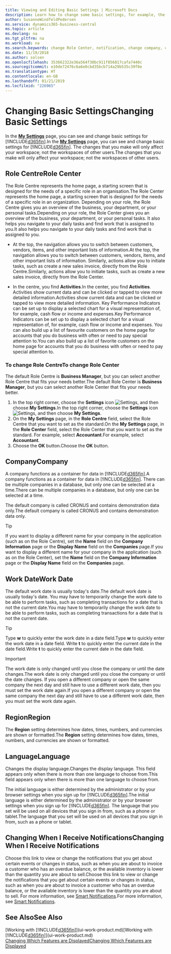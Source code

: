 ```yaml
---
title: Viewing and Editing Basic Settings | Microsoft Docs
description: Learn how to change some basic settings, for example, the Role Centre, company, or the work date.
author: SusanneWindfeldPedersen
ms.service: dynamics365-business-central
ms.topic: article
ms.devlang: na
ms.tgt_pltfrm: na
ms.workload: na
ms.search.keywords: change Role Center, notification, change company, change work date
ms.date: 11/19/2018
ms.author: solsen
ms.openlocfilehash: 353662322e36a564f30bc911f056817cafa7440c
ms.sourcegitcommit: e10de72476c6a6e0cbd35bcb714a29b535c39f0e
ms.translationtype: HT
ms.contentlocale: en-GB
ms.lasthandoff: 01/21/2019
ms.locfileid: "226965"
---
```

# <a name="changing-basic-settings"></a><span data-ttu-id="5b059-103">Changing Basic Settings</span><span class="sxs-lookup"><span data-stu-id="5b059-103">Changing Basic Settings</span></span>
<span data-ttu-id="5b059-104">In the [**My Settings**](https://businesscentral.dynamics.com?page=9176 "Go directly to your user settings page in Business Central") page, you can see and change basic settings for [!INCLUDE[d365fin](includes/d365fin_md.md)].</span><span class="sxs-lookup"><span data-stu-id="5b059-104">In the [**My Settings**](https://businesscentral.dynamics.com?page=9176 "Go directly to your user settings page in Business Central") page, you can see and change basic settings for [!INCLUDE[d365fin](includes/d365fin_md.md)].</span></span> <span data-ttu-id="5b059-105">The changes that you make will only affect your workspace; not the workspaces of other users.</span><span class="sxs-lookup"><span data-stu-id="5b059-105">The changes that you make will only affect your workspace; not the workspaces of other users.</span></span>  

## <a name="role-center"></a> <span data-ttu-id="5b059-106">Role Centre</span><span class="sxs-lookup"><span data-stu-id="5b059-106">Role Center</span></span>
<span data-ttu-id="5b059-107">The Role Centre represents the home page, a starting screen that is designed for the needs of a specific role in an organisation.</span><span class="sxs-lookup"><span data-stu-id="5b059-107">The Role Center represents the home page, a starting screen that is designed for the needs of a specific role in an organization.</span></span> <span data-ttu-id="5b059-108">Depending on your role, the Role Centre gives you an overview of the business, your department, or your personal tasks.</span><span class="sxs-lookup"><span data-stu-id="5b059-108">Depending on your role, the Role Center gives you an overview of the business, your department, or your personal tasks.</span></span> <span data-ttu-id="5b059-109">It also helps you navigate to your daily tasks and find work that is assigned to you.</span><span class="sxs-lookup"><span data-stu-id="5b059-109">It also helps you navigate to your daily tasks and find work that is assigned to you.</span></span>

-   <span data-ttu-id="5b059-110">At the top, the navigation allows you to switch between customers, vendors, items, and other important lists of information.</span><span class="sxs-lookup"><span data-stu-id="5b059-110">At the top, the navigation allows you to switch between customers, vendors, items, and other important lists of information.</span></span> <span data-ttu-id="5b059-111">Similarly, actions allow you to initiate tasks, such as create a new sales invoice, directly from the Role Centre.</span><span class="sxs-lookup"><span data-stu-id="5b059-111">Similarly, actions allow you to initiate tasks, such as create a new sales invoice, directly from the Role Center.</span></span>

-   <span data-ttu-id="5b059-112">In the centre, you find **Activities**.</span><span class="sxs-lookup"><span data-stu-id="5b059-112">In the center, you find **Activities**.</span></span> <span data-ttu-id="5b059-113">Activities show current data and can be clicked or tapped to view more detailed information.</span><span class="sxs-lookup"><span data-stu-id="5b059-113">Activities show current data and can be clicked or tapped to view more detailed information.</span></span> <span data-ttu-id="5b059-114">Key Performance Indicators can be set up to display a selected chart for a visual representation of, for example, cash flow or income and expenses.</span><span class="sxs-lookup"><span data-stu-id="5b059-114">Key Performance Indicators can be set up to display a selected chart for a visual representation of, for example, cash flow or income and expenses.</span></span> <span data-ttu-id="5b059-115">You can also build up a list of favourite customers on the home page for accounts that you do business with often or need to pay special attention to.</span><span class="sxs-lookup"><span data-stu-id="5b059-115">You can also build up a list of favorite customers on the home page for accounts that you do business with often or need to pay special attention to.</span></span>

### <a name="to-change-role-center"></a><span data-ttu-id="5b059-116">To change Role Centre</span><span class="sxs-lookup"><span data-stu-id="5b059-116">To change Role Center</span></span>
<span data-ttu-id="5b059-117">The default Role Centre is **Business Manager**, but you can select another Role Centre that fits your needs better.</span><span class="sxs-lookup"><span data-stu-id="5b059-117">The default Role Center is **Business Manager**, but you can select another Role Center that fits your needs better.</span></span>
1. <span data-ttu-id="5b059-118">In the top right corner, choose the **Settings** icon ![Settings](media/ui-experience/settings_icon_small.png "Settings icon for role center"), and then choose **My Settings**.</span><span class="sxs-lookup"><span data-stu-id="5b059-118">In the top right corner, choose the **Settings** icon ![Settings](media/ui-experience/settings_icon_small.png "Settings icon for role center"), and then choose **My Settings**.</span></span>
2. <span data-ttu-id="5b059-119">On the **My Settings** page, in the **Role Centre** field, select the Role Centre that you want to set as the standard.</span><span class="sxs-lookup"><span data-stu-id="5b059-119">On the **My Settings** page, in the **Role Center** field, select the Role Center that you want to set as the standard.</span></span> <span data-ttu-id="5b059-120">For example, select **Accountant**.</span><span class="sxs-lookup"><span data-stu-id="5b059-120">For example, select **Accountant**.</span></span>
3. <span data-ttu-id="5b059-121">Choose the **OK** button.</span><span class="sxs-lookup"><span data-stu-id="5b059-121">Choose the **OK** button.</span></span>

## <a name="company"></a><span data-ttu-id="5b059-122">Company</span><span class="sxs-lookup"><span data-stu-id="5b059-122">Company</span></span>
<span data-ttu-id="5b059-123">A company functions as a container for data in [!INCLUDE[d365fin](includes/d365fin_md.md)].</span><span class="sxs-lookup"><span data-stu-id="5b059-123">A company functions as a container for data in [!INCLUDE[d365fin](includes/d365fin_md.md)].</span></span> <span data-ttu-id="5b059-124">There can be multiple companies in a database, but only one can be selected at a time.</span><span class="sxs-lookup"><span data-stu-id="5b059-124">There can be multiple companies in a database, but only one can be selected at a time.</span></span>

<span data-ttu-id="5b059-125">The default company is called CRONUS and contains demonstration data only.</span><span class="sxs-lookup"><span data-stu-id="5b059-125">The default company is called CRONUS and contains demonstration data only.</span></span>

> [!TIP]  
>   <span data-ttu-id="5b059-126">If you want to display a different name for your company in the application (such as on the Role Centre), set the **Name** field on the **Company Information** page or the **Display Name** field on the **Companies** page.</span><span class="sxs-lookup"><span data-stu-id="5b059-126">If you want to display a different name for your company in the application (such as on the Role Center), set the **Name** field on the **Company Information** page or the **Display Name** field on the **Companies** page.</span></span>  

## <a name="work-date"></a><span data-ttu-id="5b059-127">Work Date</span><span class="sxs-lookup"><span data-stu-id="5b059-127">Work Date</span></span>
<span data-ttu-id="5b059-128">The default work date is usually today's date.</span><span class="sxs-lookup"><span data-stu-id="5b059-128">The default work date is usually today's date.</span></span> <span data-ttu-id="5b059-129">You may have to temporarily change the work date to be able to perform tasks, such as completing transactions for a date that is not the current date.</span><span class="sxs-lookup"><span data-stu-id="5b059-129">You may have to temporarily change the work date to be able to perform tasks, such as completing transactions for a date that is not the current date.</span></span>

> [!TIP]  
>   <span data-ttu-id="5b059-130">Type **w** to quickly enter the work date in a date field.</span><span class="sxs-lookup"><span data-stu-id="5b059-130">Type **w** to quickly enter the work date in a date field.</span></span> <span data-ttu-id="5b059-131">Write **t** to quickly enter the current date in the date field.</span><span class="sxs-lookup"><span data-stu-id="5b059-131">Write **t** to quickly enter the current date in the date field.</span></span>

> [!IMPORTANT]  
>   <span data-ttu-id="5b059-132">The work date is only changed until you close the company or until the date changes.</span><span class="sxs-lookup"><span data-stu-id="5b059-132">The work date is only changed until you close the company or until the date changes.</span></span> <span data-ttu-id="5b059-133">If you open a different company or open the same company the next day and still have to use a different work date, then you must set the work date again.</span><span class="sxs-lookup"><span data-stu-id="5b059-133">If you open a different company or open the same company the next day and still have to use a different work date, then you must set the work date again.</span></span>

## <a name="region"></a> <span data-ttu-id="5b059-134">Region</span><span class="sxs-lookup"><span data-stu-id="5b059-134">Region</span></span>
<span data-ttu-id="5b059-135">The **Region** setting determines how dates, times, numbers, and currencies are shown or formatted.</span><span class="sxs-lookup"><span data-stu-id="5b059-135">The **Region** setting determines how dates, times, numbers, and currencies are shown or formatted.</span></span>   


## <a name="language"></a> <span data-ttu-id="5b059-136">Language</span><span class="sxs-lookup"><span data-stu-id="5b059-136">Language</span></span>
<span data-ttu-id="5b059-137">Changes the display language.</span><span class="sxs-lookup"><span data-stu-id="5b059-137">Changes the display language.</span></span> <span data-ttu-id="5b059-138">This field appears only when there is more than one language to choose from.</span><span class="sxs-lookup"><span data-stu-id="5b059-138">This field appears only when there is more than one language to choose from.</span></span> 

<span data-ttu-id="5b059-139">The initial language is either determined by the administrator or by your browser settings when you sign up for [!INCLUDE[d365fin](includes/d365fin_md.md)].</span><span class="sxs-lookup"><span data-stu-id="5b059-139">The initial language is either determined by the administrator or by your browser settings when you sign up for [!INCLUDE[d365fin](includes/d365fin_md.md)].</span></span> <span data-ttu-id="5b059-140">The language that you set will be used on all devices that you sign in from, such as a phone or tablet.</span><span class="sxs-lookup"><span data-stu-id="5b059-140">The language that you set will be used on all devices that you sign in from, such as a phone or tablet.</span></span>

## <a name="changing-when-i-receive-notifications"></a><span data-ttu-id="5b059-141">Changing When I Receive Notifications</span><span class="sxs-lookup"><span data-stu-id="5b059-141">Changing When I Receive Notifications</span></span>
<span data-ttu-id="5b059-142">Choose this link to view or change the notifications that you get about certain events or changes in status, such as when you are about to invoice a customer who has an overdue balance, or the available inventory is lower than the quantity you are about to sell.</span><span class="sxs-lookup"><span data-stu-id="5b059-142">Choose this link to view or change the notifications that you get about certain events or changes in status, such as when you are about to invoice a customer who has an overdue balance, or the available inventory is lower than the quantity you are about to sell.</span></span> <span data-ttu-id="5b059-143">For more information, see [Smart Notifications](ui-smart-notifications.md).</span><span class="sxs-lookup"><span data-stu-id="5b059-143">For more information, see [Smart Notifications](ui-smart-notifications.md).</span></span>

## <a name="see-also"></a><span data-ttu-id="5b059-144">See Also</span><span class="sxs-lookup"><span data-stu-id="5b059-144">See Also</span></span>
<span data-ttu-id="5b059-145">[Working with [!INCLUDE[d365fin](includes/d365fin_md.md)]](ui-work-product.md)</span><span class="sxs-lookup"><span data-stu-id="5b059-145">[Working with [!INCLUDE[d365fin](includes/d365fin_md.md)]](ui-work-product.md)</span></span>  
[<span data-ttu-id="5b059-146">Changing Which Features are Displayed</span><span class="sxs-lookup"><span data-stu-id="5b059-146">Changing Which Features are Displayed</span></span>](ui-experiences.md)  
